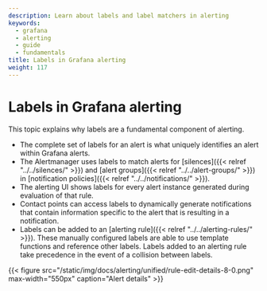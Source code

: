 ```yaml
---
description: Learn about labels and label matchers in alerting
keywords:
  - grafana
  - alerting
  - guide
  - fundamentals
title: Labels in Grafana alerting
weight: 117
---
```


# Labels in Grafana alerting

This topic explains why labels are a fundamental component of alerting.

- The complete set of labels for an alert is what uniquely identifies an alert within Grafana alerts.
- The Alertmanager uses labels to match alerts for [silences]({{< relref "../../silences/" >}}) and [alert groups]({{< relref "../../alert-groups/" >}}) in [notification policies]({{< relref "../../notifications/" >}}).
- The alerting UI shows labels for every alert instance generated during evaluation of that rule.
- Contact points can access labels to dynamically generate notifications that contain information specific to the alert that is resulting in a notification.
- Labels can be added to an [alerting rule]({{< relref "../../alerting-rules/" >}}). These manually configured labels are able to use template functions and reference other labels. Labels added to an alerting rule take precedence in the event of a collision between labels.

{{< figure src="/static/img/docs/alerting/unified/rule-edit-details-8-0.png" max-width="550px" caption="Alert details" >}}

